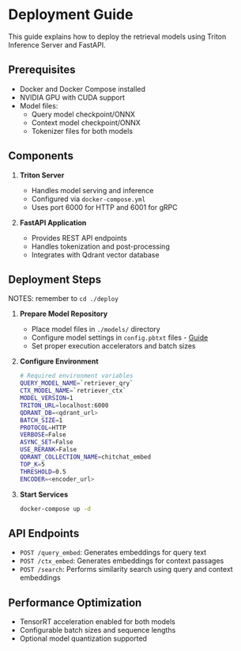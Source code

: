 # Deployment Guide

This guide explains how to deploy the retrieval models using Triton Inference Server and FastAPI.

## Prerequisites

- Docker and Docker Compose installed
- NVIDIA GPU with CUDA support
- Model files:
    - Query model checkpoint/ONNX
    - Context model checkpoint/ONNX
    - Tokenizer files for both models

## Components

1. **Triton Server**
     - Handles model serving and inference
     - Configured via `docker-compose.yml`
     - Uses port 6000 for HTTP and 6001 for gRPC

2. **FastAPI Application** 
     - Provides REST API endpoints
     - Handles tokenization and post-processing
     - Integrates with Qdrant vector database

## Deployment Steps

NOTES: remember to `cd ./deploy` 

1. **Prepare Model Repository**
     - Place model files in `./models/` directory
     - Configure model settings in `config.pbtxt` files - [Guide](https://docs.nvidia.com/deeplearning/triton-inference-server/user-guide/docs/user_guide/model_configuration.html)
     - Set proper execution accelerators and batch sizes

2. **Configure Environment**
    ```bash
    # Required environment variables
    QUERY_MODEL_NAME=`retriever_qry`
    CTX_MODEL_NAME=`retriever_ctx`
    MODEL_VERSION=1
    TRITON_URL=localhost:6000
    QDRANT_DB=<qdrant_url>
    BATCH_SIZE=1
    PROTOCOL=HTTP
    VERBOSE=False
    ASYNC_SET=False
    USE_RERANK=False
    QDRANT_COLLECTION_NAME=chitchat_embed
    TOP_K=5
    THRESHOLD=0.5
    ENCODER=<encoder_url>
     ```

3. **Start Services**
     ```bash
     docker-compose up -d
     ```

## API Endpoints

- `POST /query_embed`: Generates embeddings for query text
- `POST /ctx_embed`: Generates embeddings for context passages  
- `POST /search`: Performs similarity search using query and context embeddings

## Performance Optimization

- TensorRT acceleration enabled for both models
- Configurable batch sizes and sequence lengths
- Optional model quantization supported
